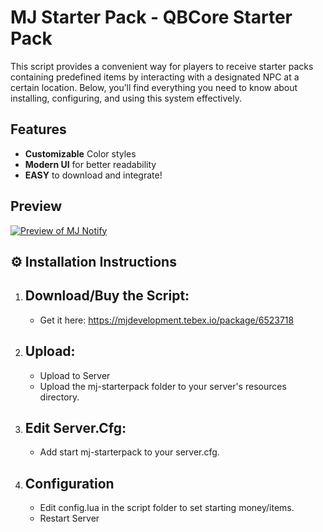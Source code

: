 # MJ Starter Pack - QBCore Starter Pack

This script provides a convenient way for players to receive starter packs containing predefined items by interacting with a designated NPC at a certain location. Below, you’ll find everything you need to know about installing, configuring, and using this system effectively.

## Features
- **Customizable** Color styles
- **Modern UI** for better readability
- **EASY** to download and integrate!

## Preview
[![Preview of MJ Notify](https://img.youtube.com/vi/JARpJrShY34/maxresdefault.jpg)](https://www.youtube.com/watch?v=JARpJrShY34)


## ⚙️ Installation Instructions 

1. ## Download/Buy the Script:
   - Get it here: https://mjdevelopment.tebex.io/package/6523718

3. ## Upload:  
   - Upload to Server
   - Upload the mj-starterpack folder to your server's resources directory.

4. ## Edit Server.Cfg: 
   - Add start mj-starterpack to your server.cfg.
  
5. ## Configuration
    - Edit config.lua in the script folder to set starting money/items.
    - Restart Server
